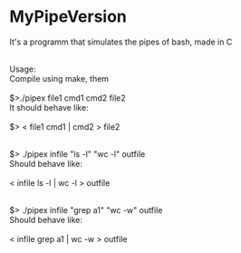 # MyPipeVersion

It's a programm that simulates the pipes of bash, made in C<br><br>

Usage:<br>
Compile using make, them<br><br>
$&gt;./pipex file1 cmd1 cmd2 file2<br>
It should behave like:<br><br>
$&gt; &lt; file1 cmd1 | cmd2 &gt; file2<br><br>

$&gt; ./pipex infile "ls -l" "wc -l" outfile<br>
Should behave like:<br><br>
&lt; infile ls -l | wc -l &gt; outfile<br><br>

$&gt; ./pipex infile "grep a1" "wc -w" outfile<br>
Should behave like:<br><br>
&lt; infile grep a1 | wc -w &gt; outfile
